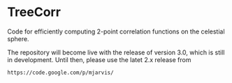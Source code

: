 TreeCorr
========

Code for efficiently computing 2-point correlation functions on the celestial sphere.

The repository will become live with the release of version 3.0, which is still in 
development.  Until then, please use the latet 2.x release from 

    https://code.google.com/p/mjarvis/


